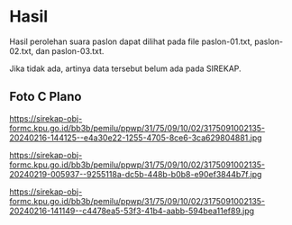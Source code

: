 # Hasil

Hasil perolehan suara paslon dapat dilihat pada file paslon-01.txt, paslon-02.txt, dan paslon-03.txt.

Jika tidak ada, artinya data tersebut belum ada pada SIREKAP.

## Foto C Plano

https://sirekap-obj-formc.kpu.go.id/bb3b/pemilu/ppwp/31/75/09/10/02/3175091002135-20240216-144125--e4a30e22-1255-4705-8ce6-3ca629804881.jpg

https://sirekap-obj-formc.kpu.go.id/bb3b/pemilu/ppwp/31/75/09/10/02/3175091002135-20240219-005937--9255118a-dc5b-448b-b0b8-e90ef3844b7f.jpg

https://sirekap-obj-formc.kpu.go.id/bb3b/pemilu/ppwp/31/75/09/10/02/3175091002135-20240216-141149--c4478ea5-53f3-41b4-aabb-594bea11ef89.jpg
